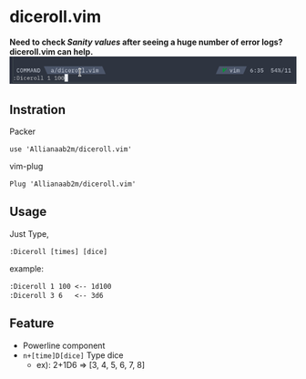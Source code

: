 # diceroll.vim
__Need to check *Sanity values* after seeing a huge number of error logs? diceroll.vim can help.__
![example](static/example.gif)

## Instration
Packer
```vim
use 'Allianaab2m/diceroll.vim'
```

vim-plug
```vim
Plug 'Allianaab2m/diceroll.vim'
```

## Usage
Just Type,
```vim
:Diceroll [times] [dice]
```

example:
```vim
:Diceroll 1 100 <-- 1d100
:Diceroll 3 6   <-- 3d6
```

## Feature
- Powerline component
- `n+[time]D[dice]` Type dice
  - ex): 2+1D6 => [3, 4, 5, 6, 7, 8]
